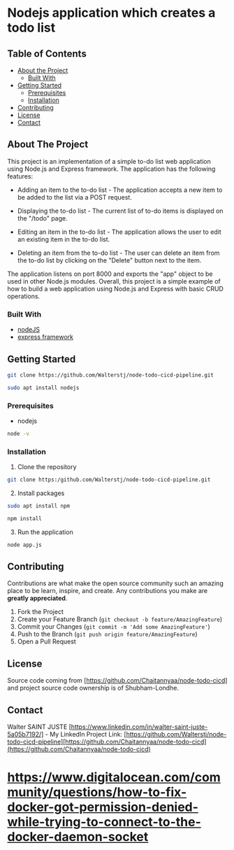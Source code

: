 # Nodejs application which creates a todo list

<!-- TABLE OF CONTENTS -->
## Table of Contents

* [About the Project](#about-the-project)
  * [Built With](#built-with)
* [Getting Started](#getting-started)
  * [Prerequisites](#prerequisites)
  * [Installation](#installation)
* [Contributing](#contributing)
* [License](#license)
* [Contact](#contact)


<!-- ABOUT THE PROJECT -->
## About The Project

This project is an implementation of a simple to-do list web application using Node.js and Express framework. The application has the following features:

- Adding an item to the to-do list - The application accepts a new item to be added to the list via a POST request.

- Displaying the to-do list - The current list of to-do items is displayed on the "/todo" page.

- Editing an item in the to-do list - The application allows the user to edit an existing item in the to-do list.

- Deleting an item from the to-do list - The user can delete an item from the to-do list by clicking on the "Delete" button next to the item.

The application listens on port 8000 and exports the "app" object to be used in other Node.js modules. Overall, this project is a simple example of how to build a web application using Node.js and Express with basic CRUD operations.

### Built With

* [nodeJS](https://nodejs.org/en/about)
* [express framework](https://expressjs.com/)


<!-- GETTING STARTED -->
## Getting Started

```sh
git clone https://github.com/Walterstj/node-todo-cicd-pipeline.git
```
```sh
sudo apt install nodejs
```

### Prerequisites

* nodejs
```sh
node -v
```
### Installation

1. Clone the repository
```sh
git clone https:/github.com/Walterstj/node-todo-cicd-pipeline.git
```
2. Install packages
```sh
sudo apt install npm
```
```sh
npm install
```
3. Run the application
```sh
node app.js
```

<!-- CONTRIBUTING -->
## Contributing

Contributions are what make the open source community such an amazing place to be learn, inspire, and create. Any contributions you make are **greatly appreciated**.

1. Fork the Project
2. Create your Feature Branch (`git checkout -b feature/AmazingFeature`)
3. Commit your Changes (`git commit -m 'Add some AmazingFeature'`)
4. Push to the Branch (`git push origin feature/AmazingFeature`)
5. Open a Pull Request

<!-- LICENSE -->
## License

Source code coming from [https://github.com/Chaitannyaa/node-todo-cicd] and project source code ownership is of Shubham-Londhe.

<!-- CONTACT -->
## Contact

Walter SAINT JUSTE [https://www.linkedin.com/in/walter-saint-juste-5a05b7192/] - My LinkedIn 
Project Link: [https://github.com/Walterstj/node-todo-cicd-pipeline][https://github.com/Chaitannyaa/node-todo-cicd](https://github.com/Chaitannyaa/node-todo-cicd)

# https://www.digitalocean.com/community/questions/how-to-fix-docker-got-permission-denied-while-trying-to-connect-to-the-docker-daemon-socket


